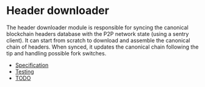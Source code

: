 # Header downloader

The header downloader module is responsible for syncing the canonical blockchain headers
database with the P2P network state (using a sentry client).
It can start from scratch to download and assemble the canonical chain of headers.
When synced, it updates the canonical chain following the tip and handling possible fork switches.

* [Specification](spec.md)
* [Testing](testing.md)
* [TODO](TODO.md)
